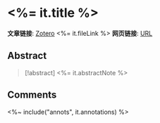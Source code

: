 # <%= it.title %>

**文章链接**: [Zotero](<%= it.backlink %>) <%= it.fileLink %>
**网页链接**: [URL](<%= it.url %>)
## Abstract

>[!abstract]
><%= it.abstractNote %>

## Comments
<%~ include("annots", it.annotations) %>
